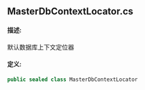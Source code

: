 ## MasterDbContextLocator.cs 


#### 描述:


默认数据库上下文定位器


#### 定义: 
``` csharp
public sealed class MasterDbContextLocator
```
